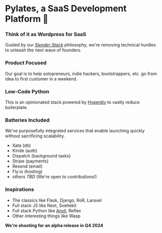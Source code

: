# Pylates, a SaaS Development Platform 🚧


### Think of it as Wordpress for SaaS
Guided by our *[Slender Stack](slenderstack.com)* philosophy, we're removing technical hurdles to unleash the next wave of founders.

### Product Focused
Our goal is to help solopreneurs, indie hackers, bootstrappers, etc. go from idea to first customer in a weekend.

### Low-Code Python
This is an opinionated stack powered by [Hyperdiv](https://hyperdiv.io) to vastly reduce boilerplate.

### Batteries Included
We've purposefully integrated services that enable launching quickly without sacrificing scalability.
- Xata (db)
- Kinde (auth)
- Dispatch (background tasks)
- Stripe (payments)
- Resend (email)
- Fly.io (hosting)
- *others TBD* (We're open to contributions!)

### Inspirations
- The classics like Flask, Django, RoR, Laravel
- Full stack JS like Next, Sveltekit
- Full stack Python like [Anvil](anvil.works), Reflex
- Other interesting things like Wasp

**We're shooting for an alpha release in Q4 2024**
